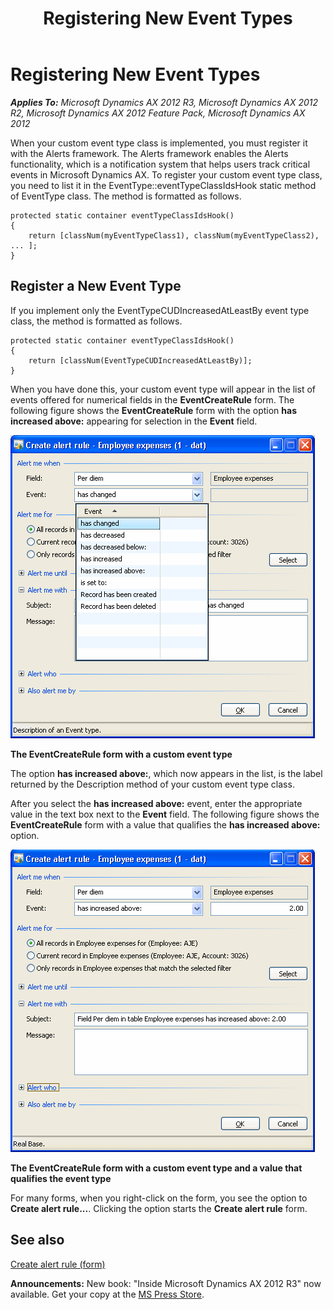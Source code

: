 ﻿---
title: Registering New Event Types
TOCTitle: Registering New Event Types
ms:assetid: e341fc4f-7c65-4fdc-b4b3-4eaf28ad112c
ms:mtpsurl: https://msdn.microsoft.com/en-us/library/Aa879879(v=AX.60)
ms:contentKeyID: 35253130
ms.date: 05/18/2015
mtps_version: v=AX.60
---

# Registering New Event Types 


_**Applies To:** Microsoft Dynamics AX 2012 R3, Microsoft Dynamics AX 2012 R2, Microsoft Dynamics AX 2012 Feature Pack, Microsoft Dynamics AX 2012_

When your custom event type class is implemented, you must register it with the Alerts framework. The Alerts framework enables the Alerts functionality, which is a notification system that helps users track critical events in Microsoft Dynamics AX. To register your custom event type class, you need to list it in the EventType::eventTypeClassIdsHook static method of EventType class. The method is formatted as follows.

    protected static container eventTypeClassIdsHook()
    {
        return [classNum(myEventTypeClass1), classNum(myEventTypeClass2), ... ];
    }

## Register a New Event Type

If you implement only the EventTypeCUDIncreasedAtLeastBy event type class, the method is formatted as follows.

    protected static container eventTypeClassIdsHook()
    {
        return [classNum(EventTypeCUDIncreasedAtLeastBy)]; 
    }

When you have done this, your custom event type will appear in the list of events offered for numerical fields in the **EventCreateRule** form. The following figure shows the **EventCreateRule** form with the option **has increased above:** appearing for selection in the **Event** field.

![EventCreateRule form with a custom event type](images/Aa879879.CreateAlertRuleEvent(en-us,AX.60).gif "EventCreateRule form with a custom event type")

**The EventCreateRule form with a custom event type**

The option **has increased above:**, which now appears in the list, is the label returned by the Description method of your custom event type class.

After you select the **has increased above:** event, enter the appropriate value in the text box next to the **Event** field. The following figure shows the **EventCreateRule** form with a value that qualifies the **has increased above:** option.

![EventCreateRule form: value to qualify event type](images/Aa879879.CreateAlertRuleEventInserted(en-us,AX.60).gif "EventCreateRule form: value to qualify event type")

**The EventCreateRule form with a custom event type and a value that qualifies the event type**

For many forms, when you right-click on the form, you see the option to **Create alert rule...**. Clicking the option starts the **Create alert rule** form.

## See also

[Create alert rule (form)](https://msdn.microsoft.com/en-us/library/bb220776\(v=ax.60\))

  
**Announcements:** New book: "Inside Microsoft Dynamics AX 2012 R3" now available. Get your copy at the [MS Press Store](https://www.microsoftpressstore.com/store/inside-microsoft-dynamics-ax-2012-r3-9780735685109).

